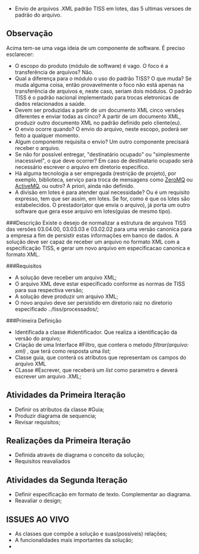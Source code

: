 - Envio de arquivos .XML padrão TISS em lotes, das 5 ultimas versoes de padrão do arquivo.

## Observação

Acima tem-se uma vaga ideia de um componente de software. É preciso esclarecer:

- O escopo do produto (módulo de software) é vago. O foco é a transferência de arquivos?
    Não.
- Qual a diferença para o módulo o uso do padrão TISS? O que muda? Se muda alguma coisa, então provavelmente o foco não está apenas na transferência de arquivos e, neste caso, seriam dois módulos. 
    O padrão TISS é o padrão nacional implementado para trocas eletronicas de dados relacionados a saúde.
- Devem ser produzidas a partir de um documento XML cinco versões diferentes e enviar todas as cinco?
    A partir de um documento XML, produzir outro documento XML no padrão definido pelo cliente(eu).
- O envio ocorre quando?
    O envio do arquivo, neste escopo, poderá ser feito a qualquer momento.
- Algum componente requisita o envio?
    Um outro componente precisará receber o arquivo.
- Se não for possível entregar, "destinatário ocupado" ou "simplesmente inacessível", o que deve ocorrer?
    Em caso de destinatario ocupado será necessário escrever o arquivo em diretorio especifico.
- Há alguma tecnologia a ser empregada (restrição de projeto), por exemplo, biblioteca, serviço para troca de mensagens como [ZeroMQ](https://zeromq.org/) ou [ActiveMQ](https://activemq.apache.org/), ou outro?
    A priori, ainda não definido.
- A divisão em lotes é para atender qual necessidade? Ou é um requisito expresso, tem que ser assim, em lotes. Se for, como é que os lotes são estabelecidos. 
    O prestador(ator que envia o arquivo), já porta um outro software que gera esse arquivo em lotes(guias de mesmo tipo).


###Descrição
Existe o desejo de normalizar a estrutura de arquivos TISS das versões 03.04.00, 03.03.03 e 03.02.02 para uma versão canonica para a empresa a fim de persistir estas informações em banco de dados. A solução deve ser capaz de receber um arquivo no formato XML com a especificação TISS, e gerar um novo arquivo em especificacao canonica e formato XML.

###Requisitos
- A solução deve receber um arquivo XML;
- O arquivo XML deve estar especificado conforme as normas de TISS para sua respectiva versão;
- A solução deve produzir um arquivo XML;
- O novo arquivo deve ser persistido em diretorio raiz no diretorio especificado ../tiss/processados/;

###Primeira Definição

- Identificada a classe #identificador. Que realiza a identificação da versão do arquivo;
- Criação de uma Interface #Filtro, que contera o metodo _filtrar(arquivo: xml)_ , que terá como resposta uma _list<Guia>_;
- Classe guia, que conterá os atributos que representam os campos do arquivo XML
- CLasse #Escrever, que receberá um _list<Guia>_ como parametro e deverá escrever um arquivo .XML;

## Atividades da Primeira Iteração
- Definir os atributos da classe #Guia;
- Produzir diagrama de sequencia;
- Revisar requisitos;

## Realizações da Primeira Iteração
- Definida através de diagrama o conceito da solução;
- Requisitos reavaliados

## Atividades da Segunda Iteração
- Definir especificação em formato de texto. Complementar ao diagrama.
- Reavaliar o design;

## ISSUES AO VIVO

- As classes que compõe a solução e suas(possiveis) relações;
- A funcionalidades mais importantes da solução;
- 

